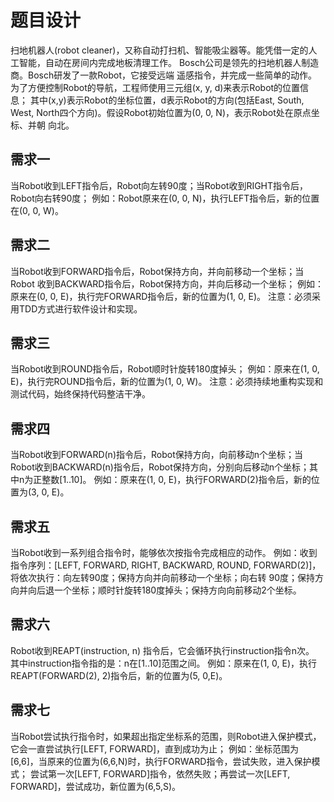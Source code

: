 ﻿# 题目设计

扫地机器人(robot cleaner)，又称自动打扫机、智能吸尘器等。能凭借一定的人
工智能，自动在房间内完成地板清理工作。
Bosch公司是领先的扫地机器人制造商。Bosch研发了一款Robot，它接受远端
遥感指令，并完成一些简单的动作。
为了方便控制Robot的导航，工程师使用三元组(x, y, d)来表示Robot的位置信息；
其中(x,y)表示Robot的坐标位置，d表示Robot的方向(包括East, South, West,
North四个方向)。假设Robot初始位置为(0, 0, N)，表示Robot处在原点坐标、并朝
向北。

## 需求一

当Robot收到LEFT指令后，Robot向左转90度；当Robot收到RIGHT指令后，
Robot向右转90度；
例如：Robot原来在(0, 0, N)，执行LEFT指令后，新的位置在(0, 0, W)。

## 需求二

当Robot收到FORWARD指令后，Robot保持方向，并向前移动一个坐标；当Robot
收到BACKWARD指令后，Robot保持方向，并向后移动一个坐标；
例如：原来在(0, 0, E)，执行完FORWARD指令后，新的位置为(1, 0, E)。
注意：必须采用TDD方式进行软件设计和实现。

## 需求三

当Robot收到ROUND指令后，Robot顺时针旋转180度掉头；
例如：原来在(1, 0, E)，执行完ROUND指令后，新的位置为(1, 0, W)。
注意：必须持续地重构实现和测试代码，始终保持代码整洁干净。

## 需求四

当Robot收到FORWARD(n)指令后，Robot保持方向，向前移动n个坐标；当
Robot收到BACKWARD(n)指令后，Robot保持方向，分别向后移动n个坐标；其
中n为正整数[1..10]。
例如：原来在(1, 0, E)，执行FORWARD(2)指令后，新的位置为(3, 0, E)。

## 需求五

当Robot收到一系列组合指令时，能够依次按指令完成相应的动作。
例如：收到指令序列：[LEFT, FORWARD, RIGHT, BACKWARD, ROUND,
FORWARD(2)]，将依次执行：向左转90度；保持方向并向前移动一个坐标；向右转
90度；保持方向并向后退一个坐标；顺时针旋转180度掉头；保持方向向前移动2个坐标。

## 需求六

Robot收到REAPT(instruction, n) 指令后，它会循环执行instruction指令n次。
其中instruction指令指的是：n在[1..10]范围之间。
例如：原来在(1, 0, E)，执行REAPT(FORWARD(2), 2)指令后，新的位置为(5, 0,E)。

## 需求七
当Robot尝试执行指令时，如果超出指定坐标系的范围，则Robot进入保护模式，它会一直尝试执行[LEFT, FORWARD]，直到成功为止；
例如：坐标范围为[6,6]，当原来的位置为(6,6,N)时，执行FORWARD指令，尝试失败，进入保护模式；
尝试第一次[LEFT, FORWARD]指令，依然失败；再尝试一次[LEFT, FORWARD]，尝试成功，新位置为(6,5,S)。
